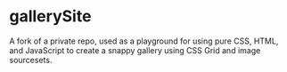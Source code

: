 # gallerySite
A fork of a private repo, used as a playground for using pure CSS, HTML, and JavaScript to create a snappy gallery using CSS Grid and image sourcesets.

